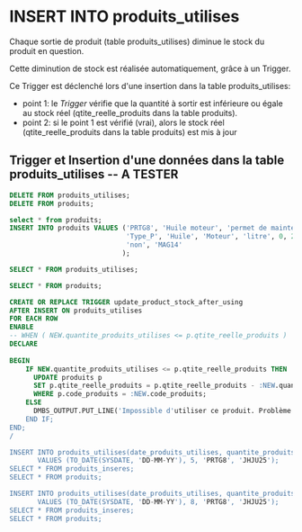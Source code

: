 # INSERT INTO produits_utilises

Chaque sortie de produit (table produits_utilises) diminue le stock du produit en question.

Cette diminution de stock est réalisée automatiquement, grâce à un Trigger.

Ce Trigger est déclenché lors d'une insertion dans la table produits_utilises:
- point 1: le _Trigger_ vérifie que la quantité à sortir est inférieure ou égale au stock réel (qtite_reelle_produits dans la table produits).
- point 2: si le point 1 est vérifié (vrai), alors le stock réel (qtite_reelle_produits dans la table produits) est mis à jour

## Trigger et Insertion d'une données dans la table produits_utilises -- A TESTER
```sql
DELETE FROM produits_utilises;
DELETE FROM produits;

select * from produits;
INSERT INTO produits VALUES ('PRTG8', 'Huile moteur', 'permet de maintenir le moteur en bon état',
                             'Type_P', 'Huile', 'Moteur', 'litre', 0, 25, TO_DATE('2000-06-11', 'YYYY-MM-DD'),
                             'non', 'MAG14'
                            );

SELECT * FROM produits_utilises;

SELECT * FROM produits;

CREATE OR REPLACE TRIGGER update_product_stock_after_using
AFTER INSERT ON produits_utilises
FOR EACH ROW
ENABLE
-- WHEN ( NEW.quantite_produits_utilises <= p.qtite_reelle_produits )
DECLARE
    
BEGIN
    IF NEW.quantite_produits_utilises <= p.qtite_reelle_produits THEN
      UPDATE produits p
      SET p.qtite_reelle_produits = p.qtite_reelle_produits - :NEW.quantite_produits_utilises
      WHERE p.code_produits = :NEW.code_produits;
    ELSE
      DMBS_OUTPUT.PUT_LINE('Impossible d'utiliser ce produit. Problème de stock');
    END IF;
END;
/

INSERT INTO produits_utilises(date_produits_utilises, quantite_produits_utilises, code_produits, code_intreventions) 
       VALUES (TO_DATE(SYSDATE, 'DD-MM-YY'), 5, 'PRTG8', 'JHJU25');
SELECT * FROM produits_inseres;
SELECT * FROM produits;

INSERT INTO produits_utilises(date_produits_utilises, quantite_produits_utilises, code_produits, code_intreventions) 
       VALUES (TO_DATE(SYSDATE, 'DD-MM-YY'), 8, 'PRTG8', 'JHJU25');
SELECT * FROM produits_inseres;
SELECT * FROM produits;

```
